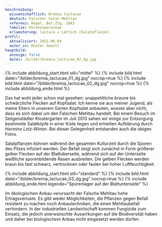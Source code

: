 ```yaml
---
beschreibung:
  wissenschaftlich: Bremia lactucae
  deutsch: Falscher Salat-Mehltau
  referenz: Regel, Bot.Ztg. 1843
  familie: Peronosporaceae
  erlaeuterung: lactuca = Lattich (Salatpflanze)
profil:
  aktualisiert: 2021-06-04
  autor_in: Dieter Gewalt
hauptbild:
  anzeige: false
  datei: /bilder/bremia_lactucae_02_dg.jpg
---
```

{% include abbildung_start.html stil="mittel" %}
{% include bild.html datei="/bilder/bremia_lactucae_01_dg.jpg" nocrop=true %}
{% include bild.html datei="/bilder/bremia_lactucae_02_dg.jpg" nocrop=true %}
{% include abbildung_ende.html %}

Das hat wohl jeder schon mal gesehen: unappetitliche braune bis schwärzliche Flecken auf Kopfsalat. Ich kenne sie aus meiner Jugend, als meine Eltern in unserem Garten Kopfsalat anbauten, wusste aber nicht, dass es sich dabei um den Falschen Mehltau handelt. Bei einem Besuch im Seligenstädter Klostergarten im Juli 2013 sahen wir einige zur Entsorgung bestimmte Salatköpfe in einer Kiste liegen und erhielten Aufklärung durch *Hermine Lotz-Winter*. Bei dieser Gelegenheit entstanden auch die obigen Fotos.

Salatpflanzen können während der gesamten Kulturzeit durch die Sporen des Pilzes infiziert werden. Der Befall zeigt sich zunächst in Form größerer gelber Flecken auf der Blattoberseite, während sich auf der Unterseite weißliche sporenbildende Rasen ausbreiten. Die gelben Flecken werden braun bis fast schwarz, vertrocknen oder faulen bei hoher Luftfeuchtigkeit.

{% include abbildung_start.html stil="standard" %}
{% include bild.html datei="/bilder/bremia_lactucae_03_dg.jpg" nocrop=true %}
{% include abbildung_ende.html legende="Sporenlager auf der Blattunterseite" %}

Im ökologischen Anbau verursacht der Falsche Mehltau hohe Ertragsverluste. Es gibt weder Möglichkeiten, die Pflanzen gegen Befall resistent zu machen noch Anbautechniken, die einen Mehltaubefall verhindern. In der industriellen Landwirtschaft kommen Fungizide zum Einsatz, die jedoch unerwünschte Auswirkungen auf die Biodiversität haben und daher bei biologischem Anbau nicht eingesetzt werden dürfen.